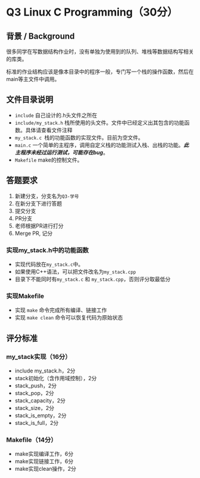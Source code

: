# Q3 Linux C Programming（30分）

## 背景 / Background
很多同学在写数据结构作业时，没有单独为使用到的队列、堆栈等数据结构写相关的库类。

标准的作业结构应该是像本目录中的程序一般，专门写一个栈的操作函数，然后在main等主文件中调用。

## 文件目录说明
+ `include` 自己设计的.h头文件之所在
+ `include/my_stack.h` 栈所使用的头文件。文件中已经定义出其包含的功能函数。具体请查看文件注释
+ `my_stack.c `栈的功能函数的实现文件。目前为空文件。
+ `main.c` 一个简单的主程序，调用自定义栈的功能测试入栈、出栈的功能。***此主程序未经过运行测试，可能存在bug***。
+ `Makefile` make的控制文件。

## 答题要求

1. 新建分支，分支名为`Q3-学号`
2. 在新分支下进行答题
3. 提交分支
4. PR分支
5. 老师根据PR进行打分
6. Merge PR, 记分

### 实现my_stack.h中的功能函数
+ 实现代码放在`my_stack.c`中。
+ 如果使用C++语法，可以把文件改名为`my_stack.cpp`
+ 目录下不能同时有`my_stack.c` 和 `my_stack.cpp`，否则评分取最低分

### 实现Makefile
+ 实现 `make` 命令完成所有编译、链接工作
+ 实现 `make clean` 命令可以恢复代码为原始状态

## 评分标准

### my_stack实现（16分）
+ include my_stack.h，2分
+ stack初始化（含作用域控制），2分
+ stack_push，2分
+ stack_pop，2分
+ stack_capacity，2分
+ stack_size，2分
+ stack_is_empty，2分
+ stack_is_full，2分

### Makefile（14分）
+ make实现编译工作，6分
+ make实现链接工作，6分
+ make实现clean操作，2分
